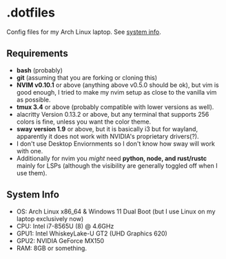 # .dotfiles
Config files for my Arch Linux laptop. See [system info](#system-info).

## Requirements
- **bash** (probably)
- **git** (assuming that you are forking or cloning this)
- **NVIM v0.10.1** or above (anything above v0.5.0 should be ok), but vim is good enough, I tried to make my nvim setup as close to the vanilla vim as possible.
- **tmux 3.4** or above (probably compatible with lower versions as well).
- alacritty Version 0.13.2 or above, but any terminal that supports 256 colors is fine, unless you want the color theme.
- **sway version 1.9** or above, but it is basically i3 but for wayland, apparently it does not work with NVIDIA's proprietary drivers(?).
- I don't use Desktop Enviornments so I don't know how sway will work with one.
- Additionally for nvim you *might* need **python, node, and rust/rustc** mainly for LSPs (although the visibility are generally toggled off when I use them).

## System Info
- OS: Arch Linux x86\_64 & Windows 11 Dual Boot (but I use Linux on my laptop exclusively now)
- CPU: Intel i7-8565U (8) @ 4.6GHz
- GPU1: Intel WhiskeyLake-U GT2 (UHD Graphics 620)
- GPU2: NVIDIA GeForce MX150
- RAM: 8GB or something.
